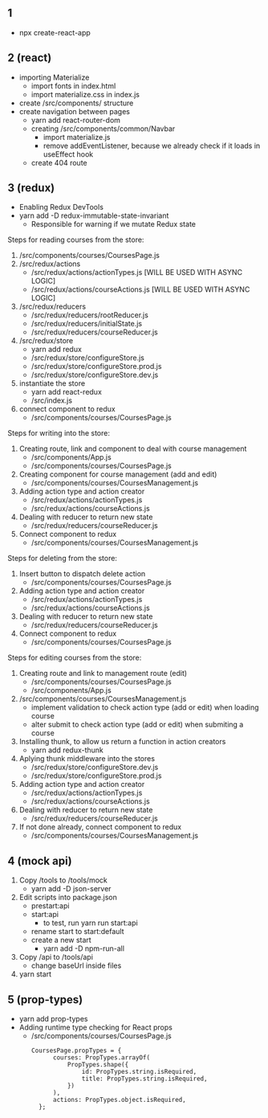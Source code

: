 ## 1
- npx create-react-app 

## 2 (react)
- importing Materialize
    - import fonts in index.html
    - import materialize.css in index.js
- create /src/components/ structure
- create navigation between pages
    - yarn add react-router-dom
    - creating /src/components/common/Navbar
        - import materialize.js
        - remove addEventListener, because we already check if it loads in useEffect hook
    - create 404 route

## 3 (redux)

- Enabling Redux DevTools
- yarn add -D redux-immutable-state-invariant
    - Responsible for warning if we mutate Redux state

Steps for reading courses from the store:

1. /src/components/courses/CoursesPage.js
2. /src/redux/actions
    - /src/redux/actions/actionTypes.js [WILL BE USED WITH ASYNC LOGIC]
    - /src/redux/actions/courseActions.js [WILL BE USED WITH ASYNC LOGIC]
3. /src/redux/reducers
    - /src/redux/reducers/rootReducer.js
    - /src/redux/reducers/initialState.js
    - /src/redux/reducers/courseReducer.js
4. /src/redux/store
    - yarn add redux
    - /src/redux/store/configureStore.js
    - /src/redux/store/configureStore.prod.js
    - /src/redux/store/configureStore.dev.js
5. instantiate the store
    - yarn add react-redux
    - /src/index.js
6. connect component to redux
    - /src/components/courses/CoursesPage.js

Steps for writing into the store:

1. Creating route, link and component to deal with course management
    - /src/components/App.js
    - /src/components/courses/CoursesPage.js
2. Creating component for course management (add and edit)
    - /src/components/courses/CoursesManagement.js
3. Adding action type and action creator
    - /src/redux/actions/actionTypes.js
    - /src/redux/actions/courseActions.js
4. Dealing with reducer to return new state
    - /src/redux/reducers/courseReducer.js
5. Connect component to redux
    - /src/components/courses/CoursesManagement.js

Steps for deleting from the store:

1. Insert button to dispatch delete action
    - /src/components/courses/CoursesPage.js
2. Adding action type and action creator
    - /src/redux/actions/actionTypes.js
    - /src/redux/actions/courseActions.js
3. Dealing with reducer to return new state
    - /src/redux/reducers/courseReducer.js
4. Connect component to redux
    - /src/components/courses/CoursesPage.js

Steps for editing courses from the store:

1. Creating route and link to management route (edit)
    - /src/components/courses/CoursesPage.js
    - /src/components/App.js
2. /src/components/courses/CoursesManagement.js
    - implement validation to check action type (add or edit) when loading course
    - alter submit to check action type (add or edit) when submiting a course
3. Installing thunk, to allow us return a function in action creators
    - yarn add redux-thunk
4. Aplying thunk middleware into the stores
    - /src/redux/store/configureStore.dev.js
    - /src/redux/store/configureStore.prod.js
5. Adding action type and action creator
    - /src/redux/actions/actionTypes.js
    - /src/redux/actions/courseActions.js
6. Dealing with reducer to return new state
    - /src/redux/reducers/courseReducer.js
7. If not done already, connect component to redux
    - /src/components/courses/CoursesManagement.js

## 4 (mock api)

1. Copy /tools to /tools/mock
    - yarn add -D json-server
2. Edit scripts into package.json
    - prestart:api
    - start:api
        - to test, run yarn run start:api
    - rename start to start:default
    - create a new start
        - yarn add -D npm-run-all
3. Copy /api to /tools/api
    - change baseUrl inside files
4. yarn start

## 5 (prop-types)

- yarn add prop-types
- Adding runtime type checking for React props
    - /src/components/courses/CoursesPage.js
        <pre><code>CoursesPage.propTypes = {
            courses: PropTypes.arrayOf(
                PropTypes.shape({
                    id: PropTypes.string.isRequired,
                    title: PropTypes.string.isRequired,
                })
            ),
            actions: PropTypes.object.isRequired,
        };</code></pre>